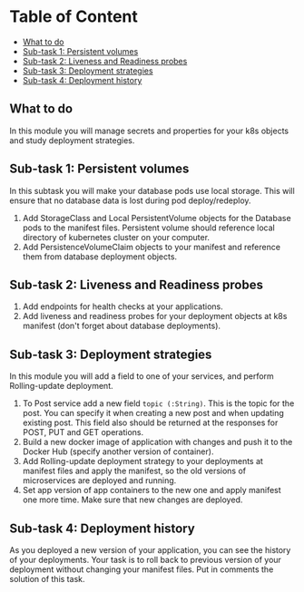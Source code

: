 # Table of Content

- [What to do](#what-to-do)
- [Sub-task 1: Persistent volumes](#sub-task-1-persistent-volumes)
- [Sub-task 2: Liveness and Readiness probes](#sub-task-2-liveness-and-readiness-probes)
- [Sub-task 3: Deployment strategies](#sub-task-3-deployment-strategies)
- [Sub-task 4: Deployment history](#sub-task-4-deployment-history)

## What to do
In this module you will manage secrets and properties for your k8s objects and study deployment strategies.

## Sub-task 1: Persistent volumes
In this subtask you will make your database pods use local storage. This will ensure that no database data is lost during pod deploy/redeploy.
1. Add StorageClass and Local PersistentVolume objects for the Database pods to the manifest files. Persistent volume should reference local directory of kubernetes cluster on your computer.
2. Add PersistenceVolumeClaim objects to your manifest and reference them from database deployment objects.

## Sub-task 2: Liveness and Readiness probes
1. Add endpoints for health checks at your applications.
2. Add liveness and readiness probes for your deployment objects at k8s manifest (don't forget about database deployments).

## Sub-task 3: Deployment strategies
In this module you will add a field to one of your services, and perform Rolling-update deployment.
1. To Post service add a new field `topic (:String)`. This is the topic for the post. You can specify it when creating a new post and when updating existing post. This field also should be returned at the responses for POST, PUT and GET operations.
2. Build a new docker image of application with changes and push it to the Docker Hub (specify another version of container).
3. Add Rolling-update deployment strategy to your deployments at manifest files and apply the  manifest, so the old versions of microservices are deployed and running.
4. Set app version of app containers to the new one and apply manifest one more time. Make sure that new changes are deployed.

## Sub-task 4: Deployment history
As you deployed a new version of your application, you can see the history of your deployments. Your task is to roll back to previous version of your deployment without changing your manifest files.
Put in comments the solution of this task.

